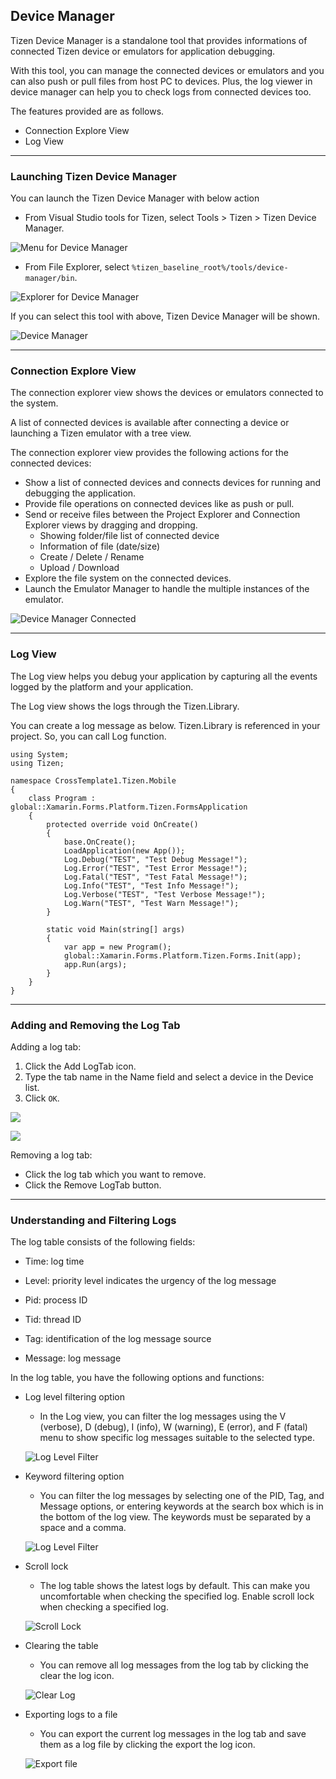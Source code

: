 ## Device Manager ##

Tizen Device Manager is a standalone tool that provides informations of connected Tizen device or emulators for application debugging.

With this tool, you can manage the connected devices or emulators and you can also push or pull files from host PC to devices. Plus, the log viewer in device manager can help you to check logs from connected devices too.

The features provided are as follows.

* Connection Explore View
* Log View

---

### Launching Tizen Device Manager ###

You can launch the Tizen Device Manager with below action

* From Visual Studio tools for Tizen, select Tools > Tizen > Tizen Device Manager.

![Menu for Device Manager](../image/dm_menu.png)

* From File Explorer, select ```%tizen_baseline_root%/tools/device-manager/bin```.

![Explorer for Device Manager](../image/dm_explorer.png)

If you can select this tool with above, Tizen Device Manager will be shown.

![Device Manager](../image/dm_first_screen.png)

---

### Connection Explore View ###

The connection explorer view shows the devices or emulators connected to the system.

A list of connected devices is available after connecting a device or launching a Tizen emulator with a tree view.

The connection explorer view provides the following actions for the connected devices:

* Show a list of connected devices and connects devices for running and debugging the application.
* Provide file operations on connected devices like as push or pull.
* Send or receive files between the Project Explorer and Connection Explorer views by dragging and dropping.
    * Showing folder/file list of connected device
    * Information of file (date/size)
    * Create / Delete / Rename
    * Upload / Download
* Explore the file system on the connected devices.
* Launch the Emulator Manager to handle the multiple instances of the emulator.

![Device Manager Connected](../image/dm_connection_explorer_view.png)

---

### Log View ###

The Log view helps you debug your application by capturing all the events logged by the platform and your application.

The Log view shows the logs through the Tizen.Library.

You can create a log message as below. Tizen.Library is referenced in your project. So, you can call Log function.

```
using System;
using Tizen;

namespace CrossTemplate1.Tizen.Mobile
{
    class Program : global::Xamarin.Forms.Platform.Tizen.FormsApplication
    {
        protected override void OnCreate()
        {
            base.OnCreate();
            LoadApplication(new App());
            Log.Debug("TEST", "Test Debug Message!");
            Log.Error("TEST", "Test Error Message!");
            Log.Fatal("TEST", "Test Fatal Message!");
            Log.Info("TEST", "Test Info Message!");
            Log.Verbose("TEST", "Test Verbose Message!");
            Log.Warn("TEST", "Test Warn Message!");
        }

        static void Main(string[] args)
        {
            var app = new Program();
            global::Xamarin.Forms.Platform.Tizen.Forms.Init(app);
            app.Run(args);
        }
    }
}
```

---

### Adding and Removing the Log Tab ###

Adding a log tab:

1. Click the Add LogTab icon.
2. Type the tab name in the Name field and select a device in the Device list.
3. Click ```OK```.

![](../image/dm_log_add_tab.png)

![](../image/dm_log_added_tab.png)

Removing a log tab:

* Click the log tab which you want to remove.
* Click the Remove LogTab button.

---

### Understanding and Filtering Logs ###

The log table consists of the following fields:

* Time: log time

* Level: priority level indicates the urgency of the log message

* Pid: process ID

* Tid: thread ID

* Tag: identification of the log message source

* Message: log message

In the log table, you have the following options and functions:

* Log level filtering option

    * In the Log view, you can filter the log messages using the V (verbose), D (debug), I (info), W (warning), E (error), and F (fatal) menu to show specific log messages suitable to the selected type.

    ![Log Level Filter](../image/dm_log_level_filter.png)

* Keyword filtering option
    * You can filter the log messages by selecting one of the PID, Tag, and Message options, or entering keywords at the search box which is in the bottom of the log view. The keywords must be separated by a space and a comma.

    ![Log Level Filter](../image/dm_log_filter_option.png)

* Scroll lock
    * The log table shows the latest logs by default. This can make you uncomfortable when checking the specified log. Enable scroll lock when checking a specified log.

    ![Scroll Lock](../image/dm_scroll_lock.png)
 
* Clearing the table
    * You can remove all log messages from the log tab by clicking the clear the log icon.

    ![Clear Log](../image/dm_clear_log.png)

* Exporting logs to a file
    * You can export the current log messages in the log tab and save them as a log file by clicking the export the log icon.

    ![Export file](../image/dm_export.png)
 

